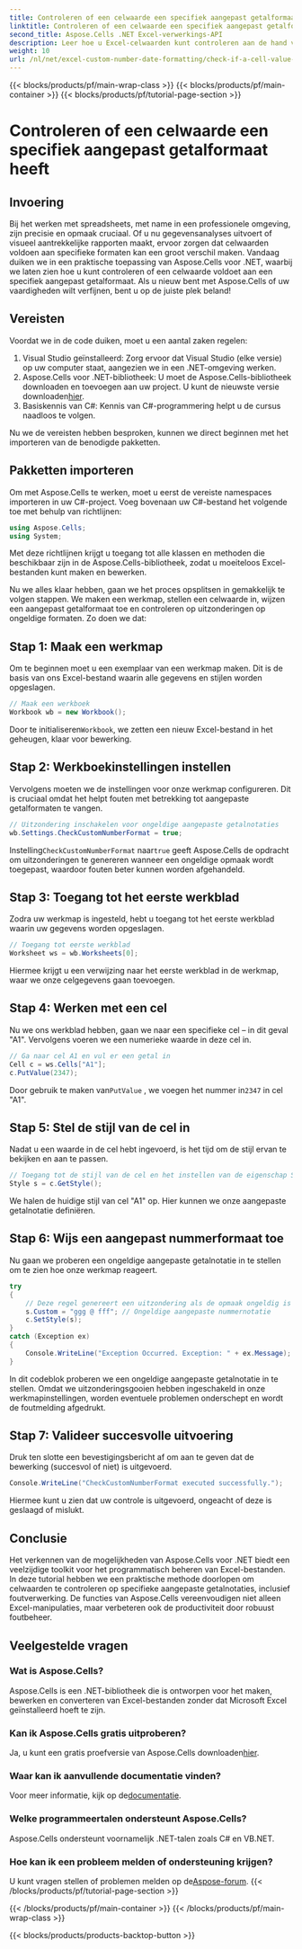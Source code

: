 ```yaml
---
title: Controleren of een celwaarde een specifiek aangepast getalformaat heeft
linktitle: Controleren of een celwaarde een specifiek aangepast getalformaat heeft
second_title: Aspose.Cells .NET Excel-verwerkings-API
description: Leer hoe u Excel-celwaarden kunt controleren aan de hand van aangepaste getalnotaties met Aspose.Cells voor .NET met deze stapsgewijze zelfstudie.
weight: 10
url: /nl/net/excel-custom-number-date-formatting/check-if-a-cell-value-is-in-a-specific-custom-number-format/
---
```


{{< blocks/products/pf/main-wrap-class >}}
{{< blocks/products/pf/main-container >}}
{{< blocks/products/pf/tutorial-page-section >}}

# Controleren of een celwaarde een specifiek aangepast getalformaat heeft

## Invoering

Bij het werken met spreadsheets, met name in een professionele omgeving, zijn precisie en opmaak cruciaal. Of u nu gegevensanalyses uitvoert of visueel aantrekkelijke rapporten maakt, ervoor zorgen dat celwaarden voldoen aan specifieke formaten kan een groot verschil maken. Vandaag duiken we in een praktische toepassing van Aspose.Cells voor .NET, waarbij we laten zien hoe u kunt controleren of een celwaarde voldoet aan een specifiek aangepast getalformaat. Als u nieuw bent met Aspose.Cells of uw vaardigheden wilt verfijnen, bent u op de juiste plek beland!

## Vereisten

Voordat we in de code duiken, moet u een aantal zaken regelen:

1. Visual Studio geïnstalleerd: Zorg ervoor dat Visual Studio (elke versie) op uw computer staat, aangezien we in een .NET-omgeving werken.
2.  Aspose.Cells voor .NET-bibliotheek: U moet de Aspose.Cells-bibliotheek downloaden en toevoegen aan uw project. U kunt de nieuwste versie downloaden[hier](https://releases.aspose.com/cells/net/).
3. Basiskennis van C#: Kennis van C#-programmering helpt u de cursus naadloos te volgen.

Nu we de vereisten hebben besproken, kunnen we direct beginnen met het importeren van de benodigde pakketten.

## Pakketten importeren

Om met Aspose.Cells te werken, moet u eerst de vereiste namespaces importeren in uw C#-project. Voeg bovenaan uw C#-bestand het volgende toe met behulp van richtlijnen:

```csharp
using Aspose.Cells;
using System;
```

Met deze richtlijnen krijgt u toegang tot alle klassen en methoden die beschikbaar zijn in de Aspose.Cells-bibliotheek, zodat u moeiteloos Excel-bestanden kunt maken en bewerken.

Nu we alles klaar hebben, gaan we het proces opsplitsen in gemakkelijk te volgen stappen. We maken een werkmap, stellen een celwaarde in, wijzen een aangepast getalformaat toe en controleren op uitzonderingen op ongeldige formaten. Zo doen we dat:

## Stap 1: Maak een werkmap

Om te beginnen moet u een exemplaar van een werkmap maken. Dit is de basis van ons Excel-bestand waarin alle gegevens en stijlen worden opgeslagen.

```csharp
// Maak een werkboek
Workbook wb = new Workbook();
```

 Door te initialiseren`Workbook`, we zetten een nieuw Excel-bestand in het geheugen, klaar voor bewerking.

## Stap 2: Werkboekinstellingen instellen

Vervolgens moeten we de instellingen voor onze werkmap configureren. Dit is cruciaal omdat het helpt fouten met betrekking tot aangepaste getalformaten te vangen.

```csharp
// Uitzondering inschakelen voor ongeldige aangepaste getalnotaties
wb.Settings.CheckCustomNumberFormat = true;
```

 Instelling`CheckCustomNumberFormat` naar`true` geeft Aspose.Cells de opdracht om uitzonderingen te genereren wanneer een ongeldige opmaak wordt toegepast, waardoor fouten beter kunnen worden afgehandeld.

## Stap 3: Toegang tot het eerste werkblad

Zodra uw werkmap is ingesteld, hebt u toegang tot het eerste werkblad waarin uw gegevens worden opgeslagen.

```csharp
// Toegang tot eerste werkblad
Worksheet ws = wb.Worksheets[0];
```

Hiermee krijgt u een verwijzing naar het eerste werkblad in de werkmap, waar we onze celgegevens gaan toevoegen.

## Stap 4: Werken met een cel

Nu we ons werkblad hebben, gaan we naar een specifieke cel – in dit geval "A1". Vervolgens voeren we een numerieke waarde in deze cel in.

```csharp
// Ga naar cel A1 en vul er een getal in
Cell c = ws.Cells["A1"];
c.PutValue(2347);
```

 Door gebruik te maken van`PutValue` , we voegen het nummer in`2347` in cel "A1". 

## Stap 5: Stel de stijl van de cel in

Nadat u een waarde in de cel hebt ingevoerd, is het tijd om de stijl ervan te bekijken en aan te passen.

```csharp
// Toegang tot de stijl van de cel en het instellen van de eigenschap Style.Custom
Style s = c.GetStyle();
```

We halen de huidige stijl van cel "A1" op. Hier kunnen we onze aangepaste getalnotatie definiëren.

## Stap 6: Wijs een aangepast nummerformaat toe

Nu gaan we proberen een ongeldige aangepaste getalnotatie in te stellen om te zien hoe onze werkmap reageert.

```csharp
try
{
    // Deze regel genereert een uitzondering als de opmaak ongeldig is
    s.Custom = "ggg @ fff"; // Ongeldige aangepaste nummernotatie
    c.SetStyle(s);
}
catch (Exception ex)
{
    Console.WriteLine("Exception Occurred. Exception: " + ex.Message);
}
```

In dit codeblok proberen we een ongeldige aangepaste getalnotatie in te stellen. Omdat we uitzonderingsgooien hebben ingeschakeld in onze werkmapinstellingen, worden eventuele problemen onderschept en wordt de foutmelding afgedrukt.

## Stap 7: Valideer succesvolle uitvoering

Druk ten slotte een bevestigingsbericht af om aan te geven dat de bewerking (succesvol of niet) is uitgevoerd.

```csharp
Console.WriteLine("CheckCustomNumberFormat executed successfully.");
```

Hiermee kunt u zien dat uw controle is uitgevoerd, ongeacht of deze is geslaagd of mislukt.

## Conclusie

Het verkennen van de mogelijkheden van Aspose.Cells voor .NET biedt een veelzijdige toolkit voor het programmatisch beheren van Excel-bestanden. In deze tutorial hebben we een praktische methode doorlopen om celwaarden te controleren op specifieke aangepaste getalnotaties, inclusief foutverwerking. De functies van Aspose.Cells vereenvoudigen niet alleen Excel-manipulaties, maar verbeteren ook de productiviteit door robuust foutbeheer.

## Veelgestelde vragen

### Wat is Aspose.Cells?
Aspose.Cells is een .NET-bibliotheek die is ontworpen voor het maken, bewerken en converteren van Excel-bestanden zonder dat Microsoft Excel geïnstalleerd hoeft te zijn.

### Kan ik Aspose.Cells gratis uitproberen?
 Ja, u kunt een gratis proefversie van Aspose.Cells downloaden[hier](https://releases.aspose.com/).

### Waar kan ik aanvullende documentatie vinden?
 Voor meer informatie, kijk op de[documentatie](https://reference.aspose.com/cells/net/).

### Welke programmeertalen ondersteunt Aspose.Cells?
Aspose.Cells ondersteunt voornamelijk .NET-talen zoals C# en VB.NET.

### Hoe kan ik een probleem melden of ondersteuning krijgen?
 U kunt vragen stellen of problemen melden op de[Aspose-forum](https://forum.aspose.com/c/cells/9).
{{< /blocks/products/pf/tutorial-page-section >}}

{{< /blocks/products/pf/main-container >}}
{{< /blocks/products/pf/main-wrap-class >}}

{{< blocks/products/products-backtop-button >}}
